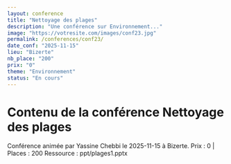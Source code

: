```yaml
---
layout: conference
title: "Nettoyage des plages"
description: "Une conférence sur Environnement..."
image: "https://votresite.com/images/conf23.jpg"
permalink: /conferences/conf23/
date_conf: "2025-11-15"
lieu: "Bizerte"
nb_place: "200"
prix: "0"
theme: "Environnement"
status: "En cours"
---
```


# Contenu de la conférence Nettoyage des plages

Conférence animée par Yassine Chebbi le 2025-11-15 à Bizerte.
Prix : 0 | Places : 200
Ressource : ppt/plages1.pptx
